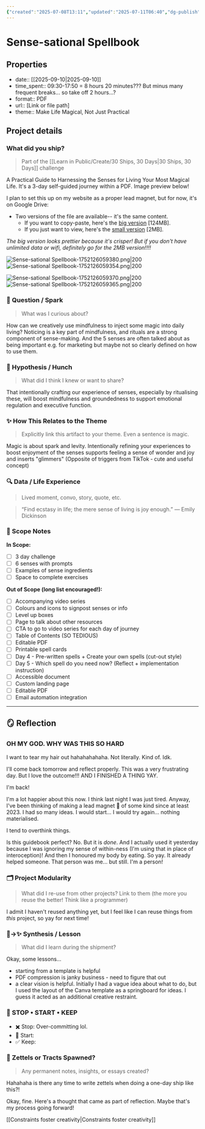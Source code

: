```yaml
---
{"created":"2025-07-08T13:11","updated":"2025-07-11T06:40","dg-publish":true,"noteIcon":"log","dg-path":"Create/Sense-sational Spellbook.md","permalink":"/create/sense-sational-spellbook/","dgPassFrontmatter":true}
---
```



# Sense-sational Spellbook 

## Properties 

- date:: [[2025-09-10\|2025-09-10]]
- time_spent:: 09:30-17:50 = 8 hours 20 minutes??? But minus many frequent breaks... so take off 2 hours...?
- format:: PDF
- url:: [Link or file path]
- theme:: Make Life Magical, Not Just Practical

## Project details 

### What did you ship? 
> Part of the [[Learn in Public/Create/30 Ships, 30 Days\|30 Ships, 30 Days]] challenge

A Practical Guide to Harnessing the Senses for Living Your Most Magical Life. It's a 3-day self-guided journey within a PDF. Image preview below! 

I plan to set this up on my website as a proper lead magnet, but for now, it's on Google Drive: 
- Two versions of the file are available-- it's the same content. 
	- If you want to copy-paste, here's the [big version](https://drive.google.com/file/d/17wWzPn-L74aGOCLNJbRWLw5FOJ1C1P6C/view?usp=sharing) [124MB]. 
	- If you just want to view, here's the [small version](https://drive.google.com/file/d/17wWzPn-L74aGOCLNJbRWLw5FOJ1C1P6C/view?usp=sharing) [2MB]. 

_The big version looks prettier because it's crisper! But if you don't have unlimited data or wifi, definitely go for the 2MB version!!!!_

![Sense-sational Spellbook-1752126059380.png|200](/img/user/Resources/Attachments/Sense-sational%20Spellbook-1752126059380.png)![Sense-sational Spellbook-1752126059354.png|200](/img/user/Resources/Attachments/Sense-sational%20Spellbook-1752126059354.png)

![Sense-sational Spellbook-1752126059370.png|200](/img/user/Resources/Attachments/Sense-sational%20Spellbook-1752126059370.png)![Sense-sational Spellbook-1752126059365.png|200](/img/user/Resources/Attachments/Sense-sational%20Spellbook-1752126059365.png)
### 🌱 Question / Spark
> What was I curious about?

How can we creatively use mindfulness to inject some magic into daily living? Noticing is a key part of mindfulness, and rituals are a strong component of sense-making. And the 5 senses are often talked about as being important e.g. for marketing but maybe not so clearly defined on how to use them. 
### 🧠 Hypothesis / Hunch
> What did I think I knew or want to share?


That intentionally crafting our experience of senses, especially by ritualising these, will boost mindfulness and groundedness to support emotional regulation and executive function. 
### ✨ How This Relates to the Theme 
> Explicitly link this artifact to your theme. Even a sentence is magic.


Magic is about spark and levity. Intentionally refining your experiences to boost enjoyment of the senses supports feeling a sense of wonder and joy and inserts "glimmers" (Opposite of triggers from TikTok ‐ cute and useful concept)

### 🔍 Data / Life Experience
> Lived moment, convo, story, quote, etc.

> “Find ecstasy in life; the mere sense of living is joy enough.”
― Emily Dickinson


### 🧰 Scope Notes
**In Scope:**  
- [ ] 3 day challenge
- [ ] 6 senses with prompts
- [ ] Examples of sense ingredients 
- [ ] Space to complete exercises

**Out of Scope (long list encouraged!):**  
- [ ] Accompanying video series 
- [ ] Colours and icons to signpost senses or info 
- [ ] Level up boxes 
- [ ] Page to talk about other resources 
- [ ] CTA to go to video series for each day of journey 
- [ ] Table of Contents (SO TEDIOUS)
- [ ] Editable PDF
- [ ] Printable spell cards
- [ ] Day 4 - Pre-written spells + Create your own spells (cut-out style)
- [ ] Day 5 - Which spell do you need now? (Reflect + implementation instruction)
- [ ] Accessible document 
- [ ] Custom landing page 
- [ ] Editable PDF 
- [ ] Email automation integration 

---
## 🪞 Reflection 

### OH MY GOD. WHY WAS THIS SO HARD
I want to tear my hair out hahahahahaha. Not literally. Kind of. Idk. 

I'll come back tomorrow and reflect properly. This was a very frustrating day. But I love the outcome!!! AND I FINISHED A THING YAY.

I'm back! 

I'm a lot happier about this now. I think last night I was just tired. Anyway, I've been thinking of making a lead magnet 🧲 of some kind since at least 2023. I had so many ideas. I would start... I would try again... nothing materialised. 

I tend to overthink things. 

Is this guidebook perfect? No. But it is _done_. And I actually used it yesterday because I was ignoring my sense of within-ness (I'm using that in place of interoception)! And then I honoured my body by eating. So yay. It already helped someone. That person was me... but still. I'm a person! 

### 🗂️ Project Modularity 
> What did I re-use from other projects? Link to them (the more you reuse the better! Think like a programmer)

I admit I haven't reused anything yet, but I feel like I can reuse things from _this_ project, so yay for next time!

### 🧠→✨ Synthesis / Lesson
> What did I learn during the shipment?

Okay, some lessons... 

- starting from a template is helpful
- PDF compression is janky business - need to figure that out 
- a clear vision is helpful. Initially I had a vague idea about what to do, but I used the layout of the Canva template as a springboard for ideas. I guess it acted as an additional creative restraint. 

### 🧭 STOP • START • KEEP
- ✖️ Stop:  Over-committing lol. 
- 🔁 Start:  
- ✅ Keep:  

### 🧠 Zettels or Tracts Spawned?
> Any permanent notes, insights, or essays created?

Hahahaha is there any time to write zettels when doing a one-day ship like this?! 

Okay, fine. Here's a thought that came as part of reflection. Maybe that's my process going forward! 

[[Constraints foster creativity\|Constraints foster creativity]]